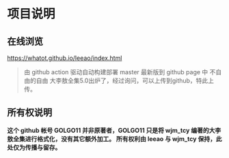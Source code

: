 # 项目说明

<!-- toc -->

## 在线浏览

<https://whatot.github.io/leeao/index.html>

> 由 github action 驱动自动构建部署 master 最新版到 github page 中
不自由的自由 大李敖全集5.0出炉了，经过询问，可以上传到github，特此上传。
## 所有权说明

**这个 github 帐号 GOLGO11 并非原著者，GOLGO11 只是将 wjm_tcy 编著的大李敖全集进行格式化，没有其它额外加工。
所有权利由 leeao 与 wjm_tcy 保持，此处仅为传播与留存。**


